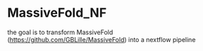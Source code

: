 # MassiveFold_NF
the goal is to transform MassiveFold (https://github.com/GBLille/MassiveFold) into a nextflow pipeline
